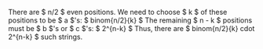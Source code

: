 There are $ n/2 $ even positions. 
We need to choose $ k $ of these positions to be $ a $'s: $ binom{n/2}{k} $ 
The remaining $ n - k $ positions must be $ b $'s or $ c $'s: $ 2^{n-k} $ 
Thus, there are $ binom{n/2}{k} cdot 2^{n-k} $ such strings.
